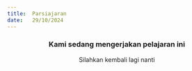```yaml
---
title:  Parsiajaran
date:   29/10/2024
---
```


### <center>Kami sedang mengerjakan pelajaran ini</center>
<center>Silahkan kembali lagi nanti</center>